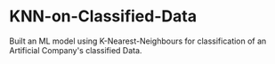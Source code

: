 # KNN-on-Classified-Data
Built an ML model using K-Nearest-Neighbours for classification of an Artificial Company's classified Data.

